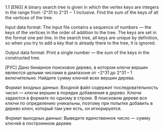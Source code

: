 1.1
[ENG]  A binary search tree is given in which the vertex keys are integers in the range from -2^31 to 2^31 − 1 inclusive. Find the sum of the keys of all the vertices of the tree. 
 
Input data format: The input file contains a sequence of numbers — the keys of the vertices in the order of addition to the tree. The keys are set in the format one per line. In the search tree, all keys are unique by definition, so when you try to add a key that is already there to the tree, it is ignored. 
 
Output data format: Print a single number — the sum of the keys in the constructed tree. 
 
[РУС]  Дано бинарное поисковое дерево, в котором ключи вершин являются целыми числами в диапазоне от −2^31 до 2^31 − 1 включительно. Найдите сумму ключей всех вершин дерева. 
 
Формат входных данных: Входной файл содержит последовательность чисел — ключи вершин в порядке добавления в дерево. Ключи задаются в формате по одному в строке. В поисковом дереве все ключи по определению уникальны, поэтому при попытке добавить в дерево ключ, который там уже есть, он игнорируется. 
 
Формат выходных данных: Выведите единственное число — сумму ключей в построенном дереве.
